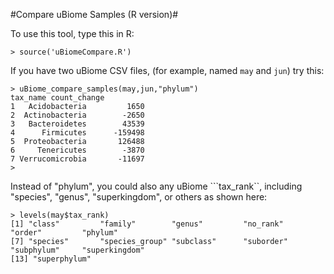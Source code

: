 #Compare uBiome Samples (R version)#

To use this tool, type this in R:
```
> source('uBiomeCompare.R')

```
If you have two uBiome CSV files, (for example, named ```may``` and ```jun```)
try this:

```
> uBiome_compare_samples(may,jun,"phylum")
tax_name count_change
1   Acidobacteria         1650
2  Actinobacteria        -2650
3   Bacteroidetes        43539
4      Firmicutes      -159498
5  Proteobacteria       126488
6     Tenericutes        -3870
7 Verrucomicrobia       -11697
>
```
Instead of "phylum", you could also any uBiome ```tax_rank``, including
 "species", "genus", "superkingdom", or others as shown here:
 ```
 > levels(may$tax_rank)
 [1] "class"         "family"        "genus"         "no_rank"       "order"         "phylum"
 [7] "species"       "species_group" "subclass"      "suborder"      "subphylum"     "superkingdom"
 [13] "superphylum"
 ```
